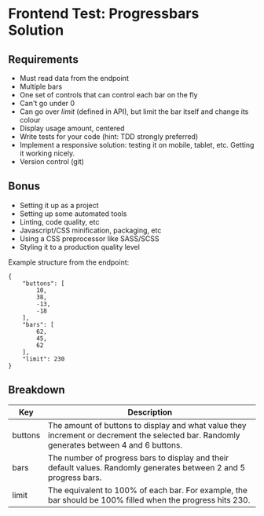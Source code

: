 # Frontend Test: Progressbars Solution

## Requirements

- Must read data from the endpoint
- Multiple bars
- One set of controls that can control each bar on the fly
- Can't go under 0
- Can go over *limit* (defined in API), but limit the bar itself and change its
	colour
- Display usage amount, centered
- Write tests for your code (hint: TDD strongly preferred)
- Implement a responsive solution: testing it on mobile, tablet, etc. Getting it
	working nicely.
- Version control (git)

## Bonus

- Setting it up as a project
- Setting up some automated tools
- Linting, code quality, etc
- Javascript/CSS minification, packaging, etc
- Using a CSS preprocessor like SASS/SCSS
- Styling it to a production quality level

Example structure from the endpoint:

    {
    	"buttons": [
    		10,
    		38,
    		-13,
    		-18
    	],
    	"bars": [
    		62,
    		45,
    		62
    	],
    	"limit": 230
    }

## Breakdown

|Key|Description|
|-|-|
|buttons|The amount of buttons to display and what value they increment or decrement the selected bar. Randomly generates between 4 and 6 buttons.|
|bars|The number of progress bars to display and their default values. Randomly generates between 2 and 5 progress bars.|
|limit|The equivalent to 100% of each bar. For example, the bar should be 100% filled when the progress hits 230.|

